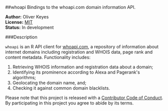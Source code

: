 ##whoapi
Bindings to the whoapi.com domain information API.

__Author:__ Oliver Keyes <br/>
__License:__ [MIT](http://opensource.org/licenses/MIT)<br/>
__Status:__ In development

###Description

<code>whoapi</code> is an R API client for [whoapi.com](https://whoapi.com), a repository of information about
internet domains including registration and WHOIS data, page rank and content metadata. Functionality includes:

1. Retrieving WHOIS information and registration data about a domain;
2. Identifying its prominence according to Alexa and Pagerank's algorithms;
3. Geolocating the domain name, and;
4. Checking it against common domain blacklists.

Please note that this project is released with a [Contributor Code of Conduct](CONDUCT.md). By participating in this project you agree to abide by its terms.